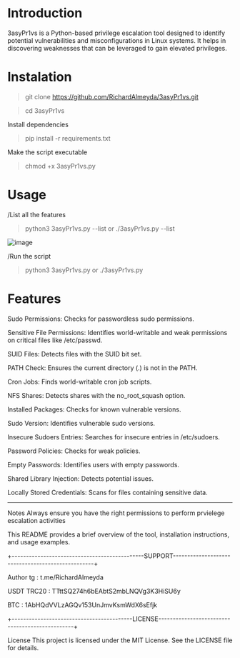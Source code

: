 # Introduction



3asyPr1vs is a Python-based privilege escalation tool designed to identify potential vulnerabilities and misconfigurations in Linux systems. It helps in discovering weaknesses that can be leveraged to gain elevated privileges.

# Instalation

> git clone https://github.com/RichardAlmeyda/3asyPr1vs.git

> cd 3asyPr1vs



Install dependencies

> pip install -r requirements.txt

Make the script executable

> chmod +x 3asyPr1vs.py




# Usage
/List all the features

> python3 3asyPr1vs.py --list    or    ./3asyPr1vs.py --list


![image](https://github.com/user-attachments/assets/71f57218-e036-43a8-af83-1b8a5a4a476d)


/Run the script

> python3 3asyPr1vs.py or ./3asyPr1vs.py






# Features
Sudo Permissions: Checks for passwordless sudo permissions.

Sensitive File Permissions: Identifies world-writable and weak permissions on critical files like /etc/passwd.

SUID Files: Detects files with the SUID bit set.

PATH Check: Ensures the current directory (.) is not in the PATH.

Cron Jobs: Finds world-writable cron job scripts.

NFS Shares: Detects shares with the no_root_squash option.

Installed Packages: Checks for known vulnerable versions.

Sudo Version: Identifies vulnerable sudo versions.

Insecure Sudoers Entries: Searches for insecure entries in /etc/sudoers.

Password Policies: Checks for weak policies.

Empty Passwords: Identifies users with empty passwords.

Shared Library Injection: Detects potential issues.

Locally Stored Credentials: Scans for files containing sensitive data.


-------------------------------------------------------------------------

Notes
Always ensure you have the right permissions to perform prvielege escalation activities


This README provides a brief overview of the tool, installation instructions, and usage examples.



+----------------------------------------------SUPPORT--------------------------------------------------+




Author tg : t.me/RichardAlmeyda



USDT TRC20 : TTttSQ274h6bEAbtS2mbLNQVg3K3HiSU6y

BTC : 1AbHQdVVLzAGQv153UnJmvKsmWdX6sEfjk


+------------------------------------------LICENSE------------------------------------------------+


License
This project is licensed under the MIT License. See the LICENSE file for details.

